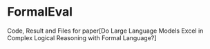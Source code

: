 # FormalEval
Code, Result and Files for paper[Do Large Language Models Excel in Complex Logical Reasoning with Formal Language?]
